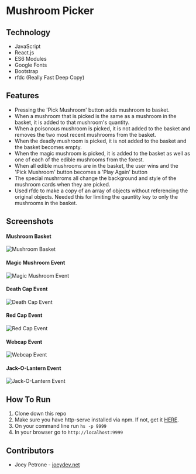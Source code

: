 # Mushroom Picker
## Technology
- JavaScript
- React.js
- ES6 Modules
- Google Fonts
- Bootstrap
- rfdc (Really Fast Deep Copy)

## Features
- Pressing the 'Pick Mushroom' button adds mushroom to basket.
- When a mushroom that is picked is the same as a mushroom in the basket, it is added to that mushroom's quantity.
- When a poisonous mushroom is picked, it is not added to the basket and removes the two most recent mushrooms from the basket.
- When the deadly mushroom is picked, it is not added to the basket and the basket becomes empty.
- When the magic mushroom is picked, it is added to the basket as well as one of each of the edible mushrooms from the forest.
- When all edible mushrooms are in the basket, the user wins and the 'Pick Mushroom' button becomes a 'Play Again' button
- The special mushrroms all change the background and style of the mushroom cards when they are picked.
- Used rfdc to make a copy of an array of objects without referencing the original objects. Needed this for limiting the qauntity key to only the mushrooms in the basket.

## Screenshots
#### Mushroom Basket
![Mushroom Basket](public/images/mushroom-basket.png)
#### Magic Mushroom Event
![Magic Mushroom Event](public/images/magic-mushroom.png)
#### Death Cap Event
![Death Cap Event](public/images/deathcap-event.png)
#### Red Cap Event
![Red Cap Event](public/images/redcap-event.png)
#### Webcap Event
![Webcap Event](public/images/webcap-event.png)
#### Jack-O-Lantern Event
![Jack-O-Lantern Event](public/images/jackolantern-event.png)

## How To Run
1. Clone down this repo
1. Make sure you have  http-serve installed via npm. If not, get it [HERE](https://npmjs.com/package/http-server).
1. On your command line run `hs -p 9999`
1. In your browser go to `http://localhost:9999`

## Contributors
* Joey Petrone - [joeydev.net](https://joeydev.net)
